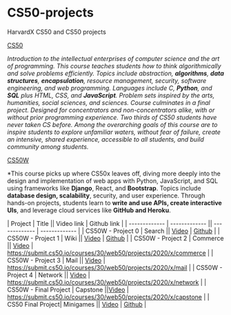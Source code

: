# CS50-projects
HarvardX CS50 and CS50 projects

[CS50](https://cs50.harvard.edu/x/2022/)

*Introduction to the intellectual enterprises of computer science and the art of programming. This course teaches students how to think algorithmically and solve problems efficiently. Topics include abstraction, **algorithms**, **data structures**, **encapsulation**, resource management, security, software engineering, and web programming. Languages include C, **Python**, and **SQL** plus HTML, CSS, and **JavaScript**. Problem sets inspired by the arts, humanities, social sciences, and sciences. Course culminates in a final project. Designed for concentrators and non-concentrators alike, with or without prior programming experience. Two thirds of CS50 students have never taken CS before. Among the overarching goals of this course are to inspire students to explore unfamiliar waters, without fear of failure, create an intensive, shared experience, accessible to all students, and build community among students.*

[CS50W](https://cs50.harvard.edu/web/2020/)

*This course picks up where CS50x leaves off, diving more deeply into the design and implementation of web apps with Python, JavaScript, and SQL using frameworks like **Django**, React, and **Bootstrap**. Topics include **database design, scalability**, security, and user experience. Through hands-on projects, students learn to **write and use APIs, create interactive UIs**, and leverage cloud services like **GitHub and Heroku**.


| Project       | Title         || Video link    | Github link   |
| ------------- | ------------- || ------------- | ------------- |
| CS50W - Project 0 |  Search   || [Video](https://youtu.be/uEuZ8f1kiqY) | [Github](https://submit.cs50.io/courses/30/web50/projects/2020/x/search)   |
| CS50W - Project 1  | Wiki     || [Video](https://youtu.be/SNFVD-Vfq7I)  | [Github](https://submit.cs50.io/courses/30/web50/projects/2020/x/wiki)  |
| CS50W - Project 2 | Commerce  || [Video](https://youtu.be/kJygw9ngGIA)  | https://submit.cs50.io/courses/30/web50/projects/2020/x/commerce  |
| CS50W - Project 3  | Mail     || [Video](https://youtu.be/uSaJBzU5XYc)  | https://submit.cs50.io/courses/30/web50/projects/2020/x/mail  |
| CS50W - Project 4  | Network  || [Video](https://youtu.be/HHzfyrFP5GE)  | https://submit.cs50.io/courses/30/web50/projects/2020/x/network  |
| CS50W - Final Project | Capstone  ||[Video](https://youtu.be/iAnBZCSZy5gY)   | https://submit.cs50.io/courses/30/web50/projects/2020/x/capstone |
| CS50 Final Project| Minigames  || [Video](https://youtu.be/J0rMLxDNcXQ) | [Github](https://youtu.be/J0rMLxDNcXQ)   |
